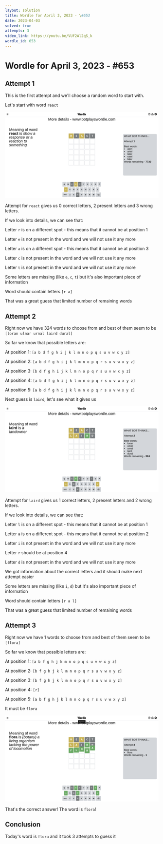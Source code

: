 ```yaml
---
layout: solution
title: Wordle for April 3, 2023 - \#653
date: 2023-04-03
solved: true
attempts: 3
video_link: https://youtu.be/VUf2Al2qS_k
wordle_id: 653
---
```


# Wordle for April 3, 2023 - \#653

## Attempt 1

This is the first attempt and we'll choose a random word to start with.

Let's start with word `react`

![Attempt 1](2023-04-03/attempt-1.png)

Attempt for `react` gives us 0 correct letters, 2 present letters and 3 wrong letters.

If we look into details, we can see that:

Letter `r` is on a different spot - this means that it cannot be at position 1

Letter `e` is not present in the word and we will not use it any more

Letter `a` is on a different spot - this means that it cannot be at position 3

Letter `c` is not present in the word and we will not use it any more

Letter `t` is not present in the word and we will not use it any more

Some letters are missing (like `e`, `c`, `t`) but it's also important piece of information

Word should contain letters `[r a]`

That was a great guess that limited number of remaining words



## Attempt 2

Right now we have 324 words to choose from and best of them seem to be `[loran ulnar urnal laird dural]`

So far we know that possible letters are:

At position 1: `[a b d f g h i j k l m n o p q s u v w x y z]`

At position 2: `[a b d f g h i j k l m n o p q r s u v w x y z]`

At position 3: `[b d f g h i j k l m n o p q r s u v w x y z]`

At position 4: `[a b d f g h i j k l m n o p q r s u v w x y z]`

At position 5: `[a b d f g h i j k l m n o p q r s u v w x y z]`

Next guess is `laird`, let's see what it gives us

![Attempt 2](2023-04-03/attempt-2.png)

Attempt for `laird` gives us 1 correct letters, 2 present letters and 2 wrong letters.

If we look into details, we can see that:

Letter `l` is on a different spot - this means that it cannot be at position 1

Letter `a` is on a different spot - this means that it cannot be at position 2

Letter `i` is not present in the word and we will not use it any more

Letter `r` should be at position 4

Letter `d` is not present in the word and we will not use it any more

We got information about the correct letters and it should make next attempt easier

Some letters are missing (like `i`, `d`) but it's also important piece of information

Word should contain letters `[r a l]`

That was a great guess that limited number of remaining words



## Attempt 3

Right now we have 1 words to choose from and best of them seem to be `[flora]`

So far we know that possible letters are:

At position 1: `[a b f g h j k m n o p q s u v w x y z]`

At position 2: `[b f g h j k l m n o p q r s u v w x y z]`

At position 3: `[b f g h j k l m n o p q r s u v w x y z]`

At position 4: `[r]`

At position 5: `[a b f g h j k l m n o p q r s u v w x y z]`

It must be `flora`

![Attempt 3](2023-04-03/attempt-3.png)

That's the correct answer! The word is `flora`!

## Conclusion

Today's word is `flora` and it took 3 attempts to guess it

